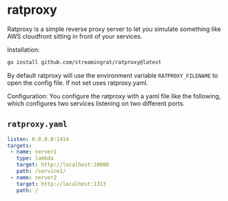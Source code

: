 # ratproxy
Ratproxy is a simple reverse proxy server to let you simulate something like AWS cloudfront sitting in front of your services.

Installation:

```sh
go install github.com/streamingrat/ratproxy@latest
```

By default ratproxy will use the environment variable `RATPROXY_FILENAME` to open the config file.  If not set uses ratproxy.yaml.

Configuration:
You configure the ratproxy with a yaml file like the following, which configures two services listening on two different ports.

`ratproxy.yaml`
---------------
```yaml
listen: 0.0.0.0:1414
targets:
 - name: server1
   type: lambda
   target: http://localhost:10000
   path: /service1/
 - name: server2
   target: http://localhost:1313
   path: /
```
